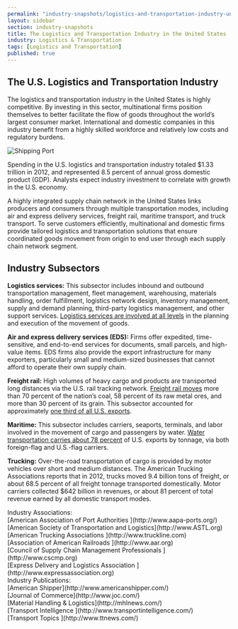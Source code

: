 ```yaml
---
permalink: "industry-snapshots/logistics-and-transportation-industry-united-states.html"
layout: sidebar
section: industry-snapshots
title: The Logistics and Transportation Industry in the United States
industry: Logistics & Transportation
tags: [Logistics and Transportation]
published: true
---
```


## The U.S. Logistics and Transportation Industry

The logistics and transportation industry in the United States is highly competitive.&nbsp;By investing in this sector, multinational firms position themselves&nbsp;to better facilitate the flow of goods throughout the world’s largest consumer market.&nbsp;International and domestic companies in this industry benefit from a highly skilled workforce and relatively low costs and regulatory burdens.

<span class="imgright">![Shipping Port]({{base.url}}/images/shippingport-319x260.jpg)</span> 

Spending in the U.S. logistics and transportation industry totaled $1.33 trillion in 2012, and represented 8.5 percent of annual gross domestic product (GDP). Analysts expect industry investment to correlate with growth in the U.S. economy. 

A highly integrated supply chain network in the United States links producers and consumers through multiple transportation modes, including air and express delivery services, freight rail, maritime transport, and truck transport. To serve customers efficiently, multinational and domestic firms provide tailored logistics and transportation solutions that ensure coordinated goods movement from origin to end user through each supply chain network segment.&nbsp; 

## **Industry Subsectors**

**Logistics services:** This subsector includes inbound and outbound transportation management, fleet management, warehousing, materials handling, order fulfillment, logistics network design, inventory management, supply and demand planning, third-party logistics management, and other support services. [Logistics services are involved at all levels](http://www.cscmp.com/aboutcscmp/definitions.asp.) in the planning and execution of the movement of goods.

**Air and express delivery services (EDS):**&nbsp;Firms offer expedited, time-sensitive, and end-to-end services for documents, small parcels, and high-value items. EDS firms also provide the export infrastructure for many exporters, particularly small and medium-sized businesses that cannot afford to operate their own supply chain.

**Freight rail:**&nbsp;High volumes of heavy cargo and products are transported long distances via the U.S. rail tracking network.&nbsp;[Freight rail moves](http://www.bts.gov/publications/commodity_flow_survey/final_tables_december_2009/html/table_07.html)&nbsp;more than 70 percent of the nation’s coal, 58 percent of its raw metal ores, and more than 30 percent of its grain. This subsector accounted for approximately&nbsp;[one third of all U.S. exports](http://aar.org/~/media/aar/Background-Papers/The-Economic-Impact-of-Freight.ashx).

**Maritime:** This subsector includes carriers, seaports, terminals, and labor involved in the movement of cargo and passengers by water. [Water transportation carries about 78 percent](http://ops.fhwa.dot.gov/freight/freight_analysis/nat_freight_stats/docs/10factsfigures/excel/figure_2_02_web.xls) of U.S. exports by tonnage, via both foreign-flag and U.S.-flag carriers.&nbsp;

**Trucking:** Over-the-road transportation of cargo is provided by motor vehicles over short and medium distances. The American Trucking Associations reports that in 2012, trucks moved 9.4 billion tons of freight, or about 68.5 percent of all freight tonnage transported domestically. Motor carriers collected $642 billion in revenues, or about 81 percent of total revenue earned by all domestic transport modes. 

<span class="field field-type-link field-field-industry-assoications">
      <span class="field-label">Industry Associations:&nbsp;</span><br>
    <span class="field-items">
            <span class="field-item odd">
                    [American Association of Port Authorities ](http://www.aapa-ports.org/)        </span><br>
              <span class="field-item even">
                    [American Society of Transportation and Logistics](http://www.ASTL.org)        </span><br>
              <span class="field-item odd">
                    [American Trucking Associations ](http://www.truckline.com)        </span><br>
              <span class="field-item even">
                    [Association of American Railroads  ](http://www.aar.org)        </span><br>
              <span class="field-item odd">
                    [Council of Supply Chain Management Professionals ](http://www.cscmp.org)        </span><br>
              <span class="field-item even">
                    [Express Delivery and Logistics Association ](http://www.expressassociation.org)        </span>
        </span>
</span><br>
<span class="field field-type-link field-field-industry-publications">
      <span class="field-label">Industry Publications:&nbsp;</span><br>
    <span class="field-items">
            <span class="field-item odd">
                    [American Shipper](http://www.americanshipper.com/)        </span><br>
              <span class="field-item even">
                    [Journal of Commerce](http://www.joc.com/)        </span><br>
              <span class="field-item odd">
                    [Material Handling &amp; Logistics](http://mhlnews.com/)        </span><br>
              <span class="field-item even">
                    [Transport Intelligence ](http://www.transportintelligence.com/)        </span><br>
              <span class="field-item odd">
                    [Transport Topics ](http://www.ttnews.com/)        </span>
        </span>
</span><br>
